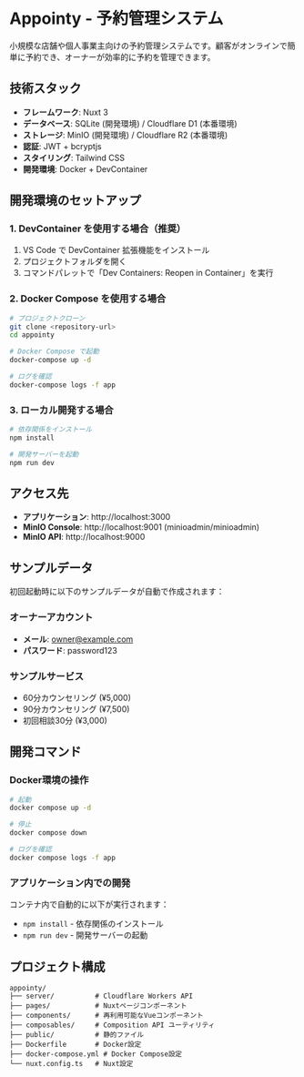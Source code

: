 # Appointy - 予約管理システム

小規模な店舗や個人事業主向けの予約管理システムです。顧客がオンラインで簡単に予約でき、オーナーが効率的に予約を管理できます。

## 技術スタック

- **フレームワーク**: Nuxt 3
- **データベース**: SQLite (開発環境) / Cloudflare D1 (本番環境)
- **ストレージ**: MinIO (開発環境) / Cloudflare R2 (本番環境)
- **認証**: JWT + bcryptjs
- **スタイリング**: Tailwind CSS
- **開発環境**: Docker + DevContainer

## 開発環境のセットアップ

### 1. DevContainer を使用する場合（推奨）

1. VS Code で DevContainer 拡張機能をインストール
2. プロジェクトフォルダを開く
3. コマンドパレットで「Dev Containers: Reopen in Container」を実行

### 2. Docker Compose を使用する場合

```bash
# プロジェクトクローン
git clone <repository-url>
cd appointy

# Docker Compose で起動
docker-compose up -d

# ログを確認
docker-compose logs -f app
```

### 3. ローカル開発する場合

```bash
# 依存関係をインストール
npm install

# 開発サーバーを起動
npm run dev
```

## アクセス先

- **アプリケーション**: http://localhost:3000
- **MinIO Console**: http://localhost:9001 (minioadmin/minioadmin)
- **MinIO API**: http://localhost:9000

## サンプルデータ

初回起動時に以下のサンプルデータが自動で作成されます：

### オーナーアカウント
- **メール**: owner@example.com
- **パスワード**: password123

### サンプルサービス
- 60分カウンセリング (¥5,000)
- 90分カウンセリング (¥7,500)
- 初回相談30分 (¥3,000)

## 開発コマンド

### Docker環境の操作
```bash
# 起動
docker compose up -d

# 停止
docker compose down

# ログを確認
docker compose logs -f app
```

### アプリケーション内での開発
コンテナ内で自動的に以下が実行されます：
- `npm install` - 依存関係のインストール
- `npm run dev` - 開発サーバーの起動

## プロジェクト構成

```
appointy/
├── server/          # Cloudflare Workers API
├── pages/           # Nuxtページコンポーネント
├── components/      # 再利用可能なVueコンポーネント
├── composables/     # Composition API ユーティリティ
├── public/          # 静的ファイル
├── Dockerfile       # Docker設定
├── docker-compose.yml # Docker Compose設定
└── nuxt.config.ts   # Nuxt設定
```
